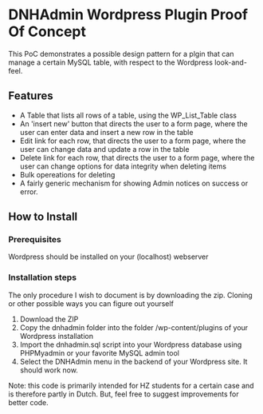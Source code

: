 # DNHAdmin Wordpress Plugin Proof Of Concept
This PoC demonstrates a possible design pattern for a plgin that can manage a certain MySQL table, with respect to the Wordpress look-and-feel. 

## Features
- A Table that lists all rows of a table, using the WP_List_Table class
- An 'insert new' button that directs the user to a form page, where the user can enter data and insert a new row in the table
- Edit link for each row, that directs the user to a form page, where the user can change data and update a row in the table
- Delete link for each row, that directs the user to a form page, where the user can change options for data integrity when deleting items
- Bulk opereations for deleting
- A fairly generic mechanism for showing Admin notices on success or error.

## How to Install

### Prerequisites
Wordpress should be installed on your (localhost) webserver

### Installation steps
The only procedure I wish to document is by downloading the zip. Cloning or other possible ways you can figure out yourself

1. Download the ZIP
2. Copy the dnhadmin folder into the folder /wp-content/plugins of your Wordpress installation
3. Import the dnhadmin.sql script into your Wordpress database using PHPMyadmin or your favorite MySQL admin tool
4. Select the DNHAdmin menu in the backend of your Wordpress site. It should work now.

Note: this code is primarily intended for HZ students for a certain case and is therefore partly in Dutch. But, feel free to suggest improvements for better code.
